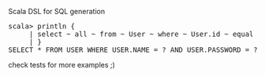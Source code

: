 Scala DSL for SQL generation

<pre>
scala> println {
     | select ~ all ~ from ~ User ~ where ~ User.id ~ equal ~ X ~ and ~ User.pass ~ equal ~ X
     | }
SELECT * FROM USER WHERE USER.NAME = ? AND USER.PASSWORD = ?
</pre>

check tests for more examples ;)

